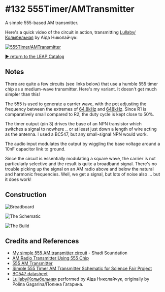 # #132 555Timer/AMTransmitter

A simple 555-based AM transmitter.

Here's a quick video of the circuit in action, transmitting [Lullaby/Колыбельная](https://youtu.be/8etPN7Or8ZE) by Аіда Николайчук:

[![555Timer/AMTransmitter](https://img.youtube.com/vi/1QtLAnv1PCg/0.jpg)](https://www.youtube.com/watch?v=1QtLAnv1PCg)


[:arrow_forward: return to the LEAP Catalog](https://leap.tardate.com)

## Notes

There are quite a few circuits (see links below) that use a humble 555 timer chip as a medium-wave transmitter.
Here's my variant. It doesn't get much simpler than this!

The 555 is used to generate a carrier wave, with the pot adjusting the frequency between the
extremes of
[64.8kHz](http://visual555.tardate.com/?mode=astable&r1=0.22&r2=11&c=0.001) and
[648kHz](http://visual555.tardate.com/?mode=astable&r1=0.22&r2=1&c=0.001).
Since R1 is comparatively small compared to R2, the duty cycle is kept close to 50%.

The timer output (pin 3) drives the base of an NPN transistor which switches a signal to nowhere .. or at least just down a length of wire acting as the antenna. I used a BC547, but any small-signal NPN would work.

The audio input modulates the output by wiggling the base voltage around a 10nF capacitor link to ground.

Since the circuit is essentially modulating a square wave, the carrier is not particularly selective and
the result is quite a broadband signal. There's no trouble picking up the signal on an AM radio above and
below the natural and harmonic frequencies. Well, we get a signal, but lots of noise also ... but it does work!

## Construction

![Breadboard](./assets/AMTransmitter_bb.jpg?raw=true)

![The Schematic](./assets/AMTransmitter_schematic.jpg?raw=true)

![The Build](./assets/AMTransmitter_build.jpg?raw=true)

## Credits and References
* [My simple 555 AM transmitter circuit](http://soundation.blogspot.sg/2012/04/my-simple-555-based-am-transmitter.html) - Shadi Soundation
* [AM Radio Transmitter Using 555 Chip](http://electronics-diy.com/am-radio-transmitter-using-555-chip.php)
* [555 AM Transmitter](https://www.instructables.com/id/555-AM-Transmitter/)
* [Simple 555 Timer AM Transmitter Schematic for Science Fair Project](http://www.circuitsgallery.com/2013/08/555-AM-transmitter-circuit.html)
* [BC547 datasheet](https://www.futurlec.com/Transistors/BC547.shtml)
* [Lullaby/Колыбельная](https://youtu.be/8etPN7Or8ZE) performed by Аіда Николайчук, originally by Polina Gagarina/Полина Гагарина.